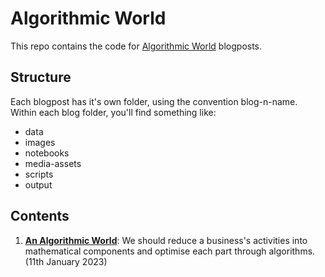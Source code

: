 # Algorithmic World
This repo contains the code for [Algorithmic World](https://algorithmicworld.substack.com/) blogposts.

## Structure
Each blogpost has it's own folder, using the convention blog-n-name. Within each blog folder, you'll find something like:

* data
* images
* notebooks
* media-assets
* scripts
* output

## Contents
1. **[An Algorithmic World](https://algorithmicworld.substack.com/p/an-algorithmic-world)**: We should reduce a business's activities into mathematical components and optimise each part through algorithms. (11th January 2023)
